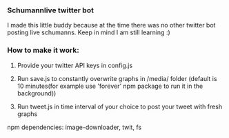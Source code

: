### Schumannlive twitter bot

I made this little buddy because at the time there was no other twitter bot posting live schumanns. Keep in mind I am still learning :)

### How to make it work:

1. Provide your twitter API keys in config.js 

2. Run save.js to constantly overwrite graphs in /media/ folder (default is 10 minutes(for example use 'forever' npm package to run it in the background))

3. Run tweet.js in time interval of your choice to post your tweet with fresh graphs

npm dependencies: image-downloader, twit, fs



